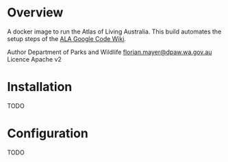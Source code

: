 # Overview
A docker image to run the Atlas of Living Australia.
This build automates the setup steps of the 
[ALA Google Code Wiki](http://code.google.com/p/alageospatialportal/wiki/GettingStarted).

Author Department of Parks and Wildlife <florian.mayer@dpaw.wa.gov.au>
Licence Apache v2

# Installation
TODO

# Configuration
TODO

